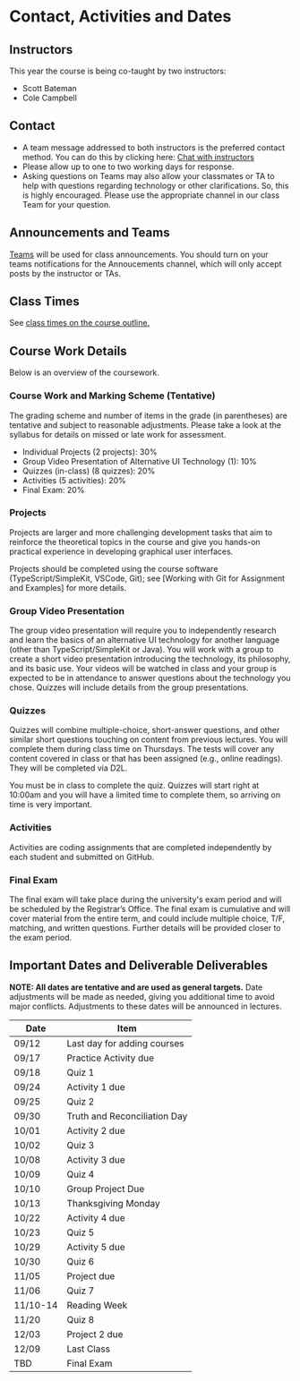 # Contact, Activities and Dates

## Instructors

This year the course is being co-taught by two instructors:
 - Scott Bateman 
 - Cole Campbell

## Contact

- A team message addressed to both instructors is the preferred contact method. You can do this by clicking here: [Chat with instructors](https://teams.microsoft.com/l/chat/0/0?users=scottb@unb.ca,cole.campbell@unb.ca)
- Please allow up to one to two working days for response.
- Asking questions on Teams may also allow your classmates or TA to help with questions regarding technology or other clarifications. So, this is highly encouraged. Please use the appropriate channel in our class Team for your question.

## Announcements and Teams

[Teams](https://teams.microsoft.com/l/team/19%3A6o1xmUyhGAjIMJH8BRXdiz4F6OQwQptp9PjMh2iifFA1%40thread.tacv2/conversations?groupId=5bfea4ed-96f0-45d5-b4d4-dfdc5f985f67&tenantId=244e6ed2-339a-47f3-b95c-e45351c198b7) will be used for class announcements. You should turn on your teams notifications for the Annoucements channel, which will only accept posts by the instructor or TAs.

## Class Times

See [class times on the course outline.](/en_CA/#!pages/CS3035-fall-syllabus.md#Class_Time_and_Location)

## Course Work Details

Below is an overview of the coursework.  

### Course Work and Marking Scheme (Tentative)

The grading scheme and number of items in the grade (in parentheses) are tentative and subject to reasonable adjustments. Please take a look at the syllabus for details on missed or late work for assessment.

- Individual Projects (2 projects): 30%
- Group Video Presentation of Alternative UI Technology (1): 10% 
- Quizzes (in-class) (8 quizzes): 20% 
- Activities (5 activities): 20%
- Final Exam: 20%

### Projects

Projects are larger and more challenging development tasks that aim to reinforce the theoretical topics in the course and give you hands-on practical experience in developing graphical user interfaces. 

Projects should be completed using the course software (TypeScript/SimpleKit, VSCode, Git); see [Working with Git for Assignment and Examples] for more details.

### Group Video Presentation

The group video presentation will require you to independently research and learn the basics of an alternative UI technology for another language (other than TypeScript/SimpleKit or Java). You will work with a group to create a short video presentation introducing the technology, its philosophy, and its basic use. Your videos will be watched in class and your group is expected to be in attendance to answer questions about the technology you chose. Quizzes will include details from the group presentations.

### Quizzes

Quizzes will combine multiple-choice, short-answer questions, and other similar short questions touching on content from previous lectures.  You will complete them during class time on Thursdays. The tests will cover any content covered in class or that has been assigned (e.g., online readings). They will be completed via D2L.

You must be in class to complete the quiz. Quizzes will start right at 10:00am and you will have a limited time to complete them, so arriving on time is very important.

### Activities

Activities are coding assignments that are completed independently by each student and submitted on GitHub. 

### Final Exam

The final exam will take place during the university's exam period and will be scheduled by the Registrar’s Office. The final exam is cumulative and will cover material from the entire term, and could include multiple choice, T/F, matching, and written questions. Further details will be provided closer to the exam period. 

## Important Dates and Deliverable Deliverables

**NOTE: All dates are tentative and are used as general targets.** Date adjustments will be made as needed, giving you additional time to avoid major conflicts. Adjustments to these dates will be announced in lectures.  

| Date | Item  |
|------|-------|
| 09/12 | Last day for adding courses |
| 09/17 | Practice Activity due |
| 09/18 | Quiz 1 |
| 09/24 | Activity 1 due |
| 09/25 | Quiz 2 |
| 09/30 | Truth and Reconciliation Day |
| 10/01 | Activity 2 due |
| 10/02 | Quiz 3 |
| 10/08 | Activity 3 due |
| 10/09 | Quiz 4 |
| 10/10 | Group Project Due |
| 10/13 | Thanksgiving Monday |
| 10/22 | Activity 4 due |
| 10/23 | Quiz 5 |
| 10/29 | Activity 5 due |
| 10/30 | Quiz 6 |
| 11/05| Project due |
| 11/06 | Quiz 7 |
| 11/10-14| Reading Week |
| 11/20 | Quiz 8 |
| 12/03 | Project 2 due |
| 12/09 | Last Class |
| TBD | Final Exam |

